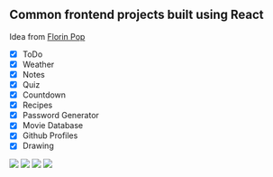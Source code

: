 ## Common frontend projects built using React

Idea from [Florin Pop](https://www.youtube.com/watch?v=dtKciwk_si4)

- [x] ToDo
- [x] Weather
- [x] Notes
- [x] Quiz
- [x] Countdown
- [x] Recipes
- [x] Password Generator
- [x] Movie Database
- [x] Github Profiles
- [x] Drawing

![](https://imgur.com/lx2uYBb)
![](https://imgur.com/UvY7ixl)
![](https://imgur.com/rFjOViN)
![](https://imgur.com/bwzVdJq)
